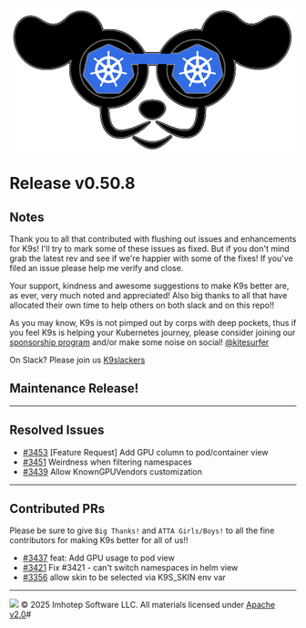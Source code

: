 <img src="https://raw.githubusercontent.com/derailed/k9s/master/assets/k9s.png" align="center" width="800" height="auto"/>

# Release v0.50.8

## Notes

Thank you to all that contributed with flushing out issues and enhancements for K9s!
I'll try to mark some of these issues as fixed. But if you don't mind grab the latest rev
and see if we're happier with some of the fixes!
If you've filed an issue please help me verify and close.

Your support, kindness and awesome suggestions to make K9s better are, as ever, very much noted and appreciated!
Also big thanks to all that have allocated their own time to help others on both slack and on this repo!!

As you may know, K9s is not pimped out by corps with deep pockets, thus if you feel K9s is helping your Kubernetes journey,
please consider joining our [sponsorship program](https://github.com/sponsors/derailed) and/or make some noise on social! [@kitesurfer](https://twitter.com/kitesurfer)

On Slack? Please join us [K9slackers](https://join.slack.com/t/k9sers/shared_invite/zt-3360a389v-ElLHrb0Dp1kAXqYUItSAFA)

## Maintenance Release!

---

## Resolved Issues

* [#3453](https://github.com/zloom/k9s/issues/3453) [Feature Request] Add GPU column to pod/container view
* [#3451](https://github.com/zloom/k9s/issues/3451) Weirdness when filtering namespaces
* [#3439](https://github.com/zloom/k9s/issues/3438) Allow KnownGPUVendors customization

---

## Contributed PRs

Please be sure to give `Big Thanks!` and `ATTA Girls/Boys!` to all the fine contributors for making K9s better for all of us!!

* [#3437](https://github.com/zloom/k9s/pull/3437) feat: Add GPU usage to pod view
* [#3421](https://github.com/zloom/k9s/pull/3421) Fix #3421 - can't switch namespaces in helm view
* [#3356](https://github.com/zloom/k9s/pull/3356) allow skin to be selected via K9S_SKIN env var

---
<img src="https://raw.githubusercontent.com/derailed/k9s/master/assets/imhotep_logo.png" width="32" height="auto"/> © 2025 Imhotep Software LLC. All materials licensed under [Apache v2.0](http://www.apache.org/licenses/LICENSE-2.0)#